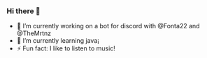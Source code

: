 ### Hi there 👋

- 🔭 I’m currently working on a bot for discord with @Fonta22 and @TheMrtnz
- 🌱 I’m currently learning java¡
- ⚡ Fun fact: I like to listen to music!
